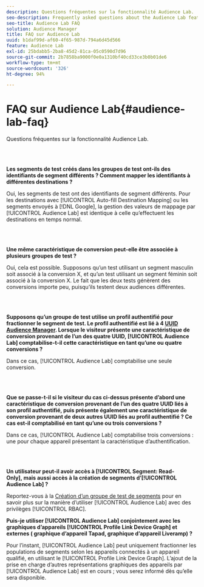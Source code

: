 ```yaml
---
description: Questions fréquentes sur la fonctionnalité Audience Lab.
seo-description: Frequently asked questions about the Audience Lab feature.
seo-title: Audience Lab FAQ
solution: Audience Manager
title: FAQ sur Audience Lab
uuid: b1daf99d-af60-4f65-987d-794a6d45d566
feature: Audience Lab
exl-id: 25bdabb5-2ba8-45d2-81ca-05c0590d7d96
source-git-commit: 2b7858ba9000f0e0a1310bf40cd33ce3b0b01de6
workflow-type: tm+mt
source-wordcount: '326'
ht-degree: 94%

---
```


# FAQ sur Audience Lab{#audience-lab-faq}

Questions fréquentes sur la fonctionnalité Audience Lab.

<br> 

**Les segments de test créés dans les groupes de test ont-ils des identifiants de segment différents ? Comment mapper les identifiants à différentes destinations ?**

Oui, les segments de test ont des identifiants de segment différents. Pour les destinations avec [!UICONTROL Auto-fill Destination Mapping] ou les segments envoyés à [!DNL Google], la gestion des valeurs de mappage par [!UICONTROL Audience Lab] est identique à celle qu’effectuent les destinations en temps normal.

<br> 

**Une même caractéristique de conversion peut-elle être associée à plusieurs groupes de test ?**

Oui, cela est possible. Supposons qu’un test utilisant un segment masculin soit associé à la conversion X, et qu’un test utilisant un segment féminin soit associé à la conversion X. Le fait que les deux tests génèrent des conversions importe peu, puisqu’ils testent deux audiences différentes.

<br> 

**Supposons qu’un groupe de test utilise un profil authentifié pour fractionner le segment de test. Le profil authentifié est lié à 4 [UUID Audience Manager](../reference/ids-in-aam.md). Lorsque le visiteur présente une caractéristique de conversion provenant de l’un des quatre UUID, [!UICONTROL Audience Lab] comptabilise-t-il cette caractéristique en tant qu’une ou quatre conversions ?**

Dans ce cas, [!UICONTROL Audience Lab] comptabilise une seule conversion.

<br> 

**Que se passe-t-il si le visiteur du cas ci-dessus présente d’abord une caractéristique de conversion provenant de l’un des quatre UUID liés à son profil authentifié, puis présente également une caractéristique de conversion provenant de deux autres UUID liés au profil authentifié ? Ce cas est-il comptabilisé en tant qu’une ou trois conversions ?**

Dans ce cas, [!UICONTROL Audience Lab] comptabilise trois conversions : une pour chaque appareil présentant la caractéristique d’authentification.

<br> 

**Un utilisateur peut-il avoir accès à [!UICONTROL Segment: Read-Only], mais aussi accès à la création de segments d’[!UICONTROL Audience Lab] ?**

Reportez-vous à la [Création d’un groupe de test de segments](../features/audience-lab/audience-lab-manage-test-groups.md#create-test-groups) pour en savoir plus sur la manière d’utiliser [!UICONTROL Audience Lab] avec des privilèges [!UICONTROL RBAC].

**Puis-je utiliser [!UICONTROL Audience Lab] conjointement avec les graphiques d’appareils [!UICONTROL Profile Link Device Graph] et externes ( graphique d’appareil Tapad, graphique d’appareil Liveramp) ?**

Pour l’instant, [!UICONTROL Audience Lab] peut uniquement fractionner les populations de segments selon les appareils connectés à un appareil qualifié, en utilisant le [!UICONTROL Profile Link Device Graph]. L’ajout de la prise en charge d’autres représentations graphiques des appareils par [!UICONTROL Audience Lab] est en cours ; vous serez informé dès qu’elle sera disponible.
